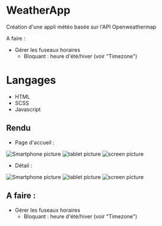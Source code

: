 # WeatherApp
Création d'une appli météo basée sur l'API Openweathermap

A faire :
- Gérer les fuseaux horaires
  - Bloquant : heure d'été/hiver (voir "Timezone")


# Langages

- HTML
- SCSS
- Javascript

## Rendu
- Page d'accueil :


![Smartphone picture](src/img/smart.jpg)
![tablet picture](src/img/tab.jpg)
![screen picture](src/img/screen.jpg)

- Détail :


![Smartphone picture](src/img/smart_1.jpg)
![tablet picture](src/img/tab_1.jpg)
![screen picture](src/img/screen_1.jpg)




## A faire :

- Gérer les fuseaux horaires
  - Bloquant : heure d'été/hiver (voir "Timezone")